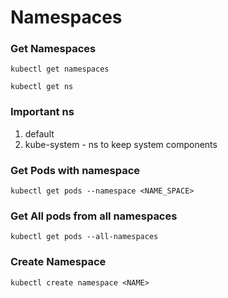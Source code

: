 # Namespaces

### Get Namespaces
```
kubectl get namespaces

kubectl get ns
```

### Important ns

1. default
2. kube-system - ns to keep system components

### Get Pods with namespace
```
kubectl get pods --namespace <NAME_SPACE>
```

### Get All pods from all namespaces

```
kubectl get pods --all-namespaces
```

### Create Namespace
```
kubectl create namespace <NAME>
```